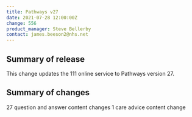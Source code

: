 ```yaml
---
title: Pathways v27
date: 2021-07-28 12:00:00Z
change: 556
product_manager: Steve Bellerby
contact: james.beeson2@nhs.net
---
```


## Summary of release

This change updates the 111 online service to Pathways version 27.

## Summary of changes

27 question and answer content changes
1 care advice content change


